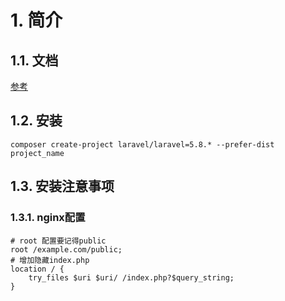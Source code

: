 # 1. 简介
## 1.1. 文档
[参考](https://learnku.com/docs/laravel/7.x/releases/7444)
## 1.2. 安装
```shell
composer create-project laravel/laravel=5.8.* --prefer-dist project_name
```

## 1.3. 安装注意事项
### 1.3.1. nginx配置
```nginx
# root 配置要记得public
root /example.com/public;
# 增加隐藏index.php
location / {
    try_files $uri $uri/ /index.php?$query_string;
}
```